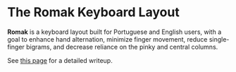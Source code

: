 # The Romak Keyboard Layout

**Romak** is a keyboard layout built for Portuguese and English users, with a goal to enhance hand alternation, minimize finger movement, reduce single-finger bigrams, and decrease reliance on the pinky and central columns.

See [this page](https://rafaelromao.github.io/romak) for a detailed writeup.